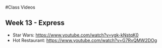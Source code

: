 #Class Videos

## Week 13 - Express
* Star Wars: https://www.youtube.com/watch?v=ygk-kNstqK0
* Hot Restaurant: https://www.youtube.com/watch?v=G7RvQMW2DOg